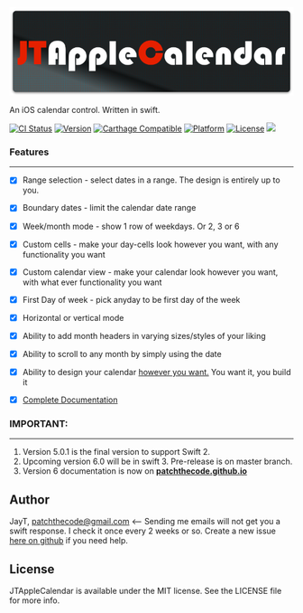 ![JTAppleCalendar](Images/JTAppleCalendar.jpg)

An iOS calendar control. Written in swift.


[![CI Status](http://img.shields.io/travis/patchthecode/JTAppleCalendar.svg?style=flat)](https://travis-ci.org/patchthecode/JTAppleCalendar) [![Version](https://img.shields.io/cocoapods/v/JTAppleCalendar.svg?style=flat)](http://cocoapods.org/pods/JTAppleCalendar) [![Carthage Compatible](https://img.shields.io/badge/Carthage-compatible-4BC51D.svg?style=flat)](https://github.com/Carthage/Carthage) [![Platform](https://img.shields.io/cocoapods/p/JTAppleCalendar.svg?style=flat)](http://cocoapods.org/pods/JTAppleCalendar) [![License](https://img.shields.io/cocoapods/l/JTAppleCalendar.svg?style=flat)](http://cocoapods.org/pods/JTAppleCalendar) [![](https://www.paypalobjects.com/webstatic/en_US/btn/btn_donate_74x21.png)](https://salt.bountysource.com/teams/jtapplecalendar)

### **Features**
---

- [x] Range selection - select dates in a range. The design is entirely up to you.
- [x] Boundary dates - limit the calendar date range
- [x] Week/month mode - show 1 row of weekdays. Or 2, 3 or 6
- [x] Custom cells - make your day-cells look however you want, with any functionality you want
- [x] Custom calendar view - make your calendar look however you want, with what ever functionality you want
- [x] First Day of week - pick anyday to be first day of the week
- [x] Horizontal or vertical mode
- [x] Ability to add month headers in varying sizes/styles of your liking
- [x] Ability to scroll to any month by simply using the date
- [x] Ability to design your calendar [however you want.](https://github.com/patchthecode/JTAppleCalendar/issues/2) You want it, you build it
- [x] [Complete Documentation](http://cocoadocs.org/docsets/JTAppleCalendar)


### IMPORTANT:
___
 
1. Version 5.0.1 is the final version to support Swift 2.
2. Upcoming version 6.0 will be in swift 3. Pre-release is on master branch.
3. Version 6 documentation is now on **[patchthecode.github.io](https://patchthecode.github.io/)**

## Author

JayT, patchthecode@gmail.com <-- Sending me emails will not get you a swift response. I check it once every 2 weeks or so. Create a new issue [here on github](https://github.com/patchthecode/JTAppleCalendar/issues) if you need help.

## License

JTAppleCalendar is available under the MIT license. See the LICENSE file for more info.
